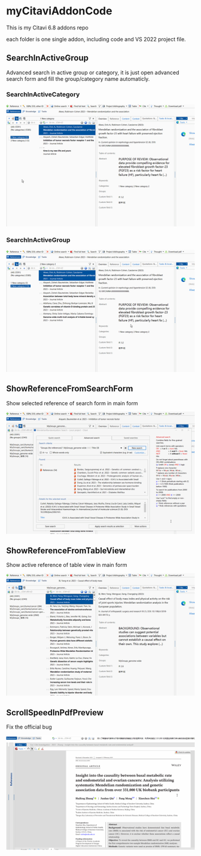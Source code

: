 # myCitaviAddonCode
 This is my Citavi 6.8 addons repo

each folder is one single addon, including code and VS 2022 project file.



## SearchInActiveGroup

Advanced search in active group or category, it is just open advanced search form and fill the group/category name automaticly.

### SearchInActiveCategory

![SearchInActiveCategory](vx_images/SearchInActiveCategory.gif)

### SearchInActiveGroup

![SearchInActiveGroup](vx_images/SearchInActiveGroup.gif)

## ShowReferenceFromSearchForm

Show selected reference of search form in main form

![ShowReferenceFromSearchForm](vx_images/ShowReferenceFromSearchForm.gif)

## ShowReferenceFromTableView

Show active reference of table view in main form

![ShowReferenceFromTableView](vx_images/ShowReferenceFromTableView.gif)



## ScrollSpeedInPdfPreview

Fix the official bug

![ScrollSpeedInPdfPreview](vx_images/ScrollSpeedInPdfPreview.gif)

